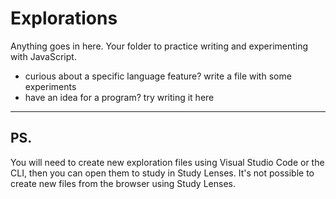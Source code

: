 # Explorations

Anything goes in here. Your folder to practice writing and experimenting with JavaScript.

- curious about a specific language feature? write a file with some experiments
- have an idea for a program? try writing it here

---

## PS.

You will need to create new exploration files using Visual Studio Code or the CLI, then you can open them to study in Study Lenses. It's not possible to create new files from the browser using Study Lenses.
